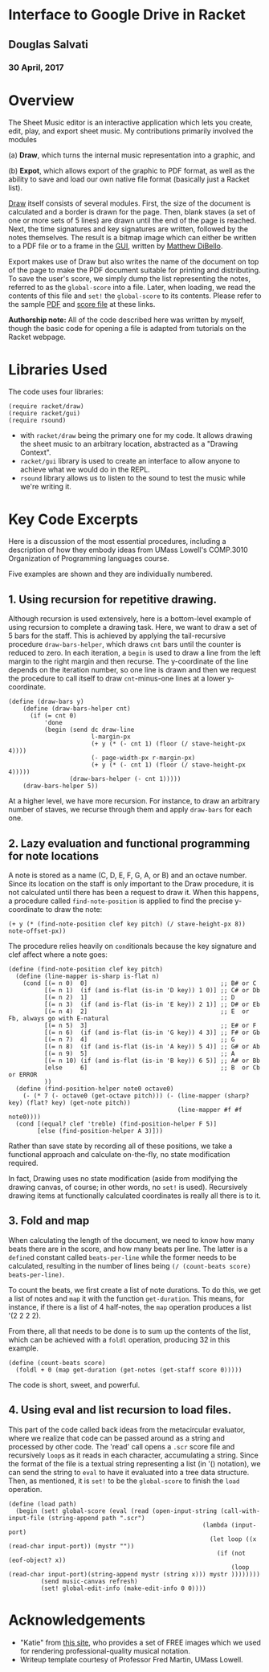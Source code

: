 # Interface to Google Drive in Racket

## Douglas Salvati
### 30 April, 2017

# Overview
The Sheet Music editor is an interactive application which lets you create, edit, play, and export sheet music.
My contributions primarily involved the modules

(a) **Draw**, which turns the internal music representation into a graphic, and

(b) **Expot**, which allows export of the graphic to PDF format, as well as the ability to save and load our own
native file format (basically just a Racket list).

[Draw](/src/draw.rkt) itself consists of several modules.  First, the size of the document is calculated and a border
is drawn for the page.  Then, blank staves (a set of one or more sets of 5 lines) are drawn until the end of the page
is reached.  Next, the time signatures and key signatures are written, followed by the notes themselves.  The result is
a bitmap image which can either be written to a PDF file or to a frame in the [GUI](src/ui.rkt), written by
[Matthew DiBello](https://github.com/mdibello).

Export makes use of Draw but also writes the name of the document on top of the page to make the PDF document suitable for
printing and distributing. To save the user's score, we simply dump the list representing the notes, referred to as the
`global-score` into a file.  Later, when loading, we read the contents of this file and `set!` the `global-score` to its contents.
Please refer to the sample [PDF](/sample/sample.pdf) and [score file](/sample/sample.scr) at these links.

**Authorship note:** All of the code described here was written by myself, though the basic code for opening a file is adapted from tutorials on the Racket webpage.

# Libraries Used
The code uses four libraries:

```
(require racket/draw)
(require racket/gui)
(require rsound)
```

* with ```racket/draw``` being the primary one for my code. It allows drawing the sheet music to an arbitrary location, abstracted
as a "Drawing Context".
* ```racket/gui``` library is used to create an interface to allow anyone to achieve what we would do in the REPL.
* ```rsound``` library allows us to listen to the sound to test the music while we're writing it.

# Key Code Excerpts

Here is a discussion of the most essential procedures, including a description of how they embody ideas from 
UMass Lowell's COMP.3010 Organization of Programming languages course.

Five examples are shown and they are individually numbered. 

## 1. Using recursion for repetitive drawing.

Although recursion is used extensively, here is a bottom-level example of using recursion to complete a drawing task.
Here, we want to draw a set of 5 bars for the staff.  This is achieved by applying the tail-recursive procedure `draw-bars-helper`,
which draws `cnt` bars until the counter is reduced to zero. In each iteration, a `begin` is used to draw a line from the
left margin to the right margin and then recurse. The y-coordinate of the line depends on the iteration number, so one line is drawn and then we request
the procedure to call itself to draw `cnt`-minus-one lines at a lower y-coordinate.
```
(define (draw-bars y)
    (define (draw-bars-helper cnt)
      (if (= cnt 0)
          'done
          (begin (send dc draw-line
                       l-margin-px
                       (+ y (* (- cnt 1) (floor (/ stave-height-px 4))))
                       (- page-width-px r-margin-px)
                       (+ y (* (- cnt 1) (floor (/ stave-height-px 4)))))
                 (draw-bars-helper (- cnt 1)))))
    (draw-bars-helper 5))
 ```
 
 At a higher level, we have more recursion.  For instance, to draw an arbitrary number of staves, we recurse through them and
 apply `draw-bars` for each one.
 
## 2. Lazy evaluation and functional programming for note locations

A note is stored as a name (C, D, E, F, G, A, or B) and an octave number.  Since its location on the staff is only important to
the Draw procedure, it is not calculated until there has been a request to draw it.  When this happens, a procedure called
`find-note-position` is applied to find the precise y-coordinate to draw the note:
```
(+ y (* (find-note-position clef key pitch) (/ stave-height-px 8)) note-offset-px))
```
The procedure relies heavily on `cond`itionals because the key signature and clef affect where a note goes:
```
(define (find-note-position clef key pitch)
  (define (line-mapper is-sharp is-flat n)
    (cond [(= n 0)  0]                                     ;; B# or C
          [(= n 1)  (if (and is-flat (is-in 'D key)) 1 0)] ;; C# or Db
          [(= n 2)  1]                                     ;; D
          [(= n 3)  (if (and is-flat (is-in 'E key)) 2 1)] ;; D# or Eb
          [(= n 4)  2]                                     ;; E  or Fb, always go with E-natural
          [(= n 5)  3]                                     ;; E# or F
          [(= n 6)  (if (and is-flat (is-in 'G key)) 4 3)] ;; F# or Gb
          [(= n 7)  4]                                     ;; G
          [(= n 8)  (if (and is-flat (is-in 'A key)) 5 4)] ;; G# or Ab
          [(= n 9)  5]                                     ;; A
          [(= n 10) (if (and is-flat (is-in 'B key)) 6 5)] ;; A# or Bb
          [else     6]                                     ;; B  or Cb or ERROR
          ))
  (define (find-position-helper note0 octave0)
    (- (* 7 (- octave0 (get-octave pitch))) (- (line-mapper (sharp? key) (flat? key) (get-note pitch))
                                               (line-mapper #f #f note0))))
  (cond [(equal? clef 'treble) (find-position-helper F 5)]
        [else (find-position-helper A 3)]))
  ```
  Rather than save state by recording all of these positions, we take a functional approach and calculate on-the-fly,
  no state modification required.
  
  In fact, Drawing uses no state modification (aside from modifying the drawing canvas, of course; in other words, no `set!` is used).
  Recursively drawing items at functionally calculated coordinates is really all there is to it.
        
## 3. Fold and map

When calculating the length of the document, we need to know how many beats there are in the score, and how many beats
per line.  The latter is a `define`d constant called `beats-per-line` while the former needs to be calculated, resulting
in the number of lines being `(/ (count-beats score) beats-per-line)`.

To count the beats, we first create a list of note durations.  To do this, we get a list of notes and `map` it with the
function `get-duration`.  This means, for instance, if there is a list of 4 half-notes, the `map` operation produces
a list '(2 2 2 2).

From there, all that needs to be done is to sum up the contents of the list, which can be achieved with a `foldl` operation,
producing 32 in this example.

```
(define (count-beats score)
  (foldl + 0 (map get-duration (get-notes (get-staff score 0)))))
```
The code is short, sweet, and powerful.

## 4. Using eval and list recursion to load files.

This part of the code called back ideas from the metacircular evaluator, where we realize that code can be passed around
as a string and processed by other code.
The 'read' call opens a `.scr` score file and recursively `loop`s as it reads in each character, accumulating a string.
Since the format of the file is a textual string representing a list (in '() notation), we can send the string to `eval`
to have it evaluated into a tree data structure.  Then, as mentioned, it is `set!` to be the `global-score` to finish
the `load` operation.

```
(define (load path)
  (begin (set! global-score (eval (read (open-input-string (call-with-input-file (string-append path ".scr")
                                                      (lambda (input-port)
                                                        (let loop ((x (read-char input-port)) (mystr ""))
                                                          (if (not (eof-object? x))
                                                              (loop (read-char input-port)(string-append mystr (string x))) mystr ))))))))
         (send music-canvas refresh)
         (set! global-edit-info (make-edit-info 0 0))))
 ```

# Acknowledgements
* "Katie" from [this site](http://midnightmusic.com.au/2013/06/the-big-free-music-notation-image-library), who provides
a set of FREE images which we used for rendering professional-quality musical notation.
* Writeup template courtesy of Professor Fred Martin, UMass Lowell.
